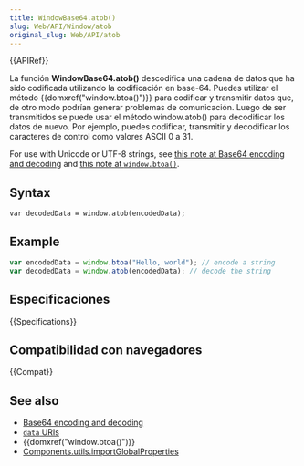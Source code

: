 ```yaml
---
title: WindowBase64.atob()
slug: Web/API/Window/atob
original_slug: Web/API/atob
---
```


{{APIRef}}

La función **WindowBase64.atob()** descodifica una cadena de datos que ha sido codificada utilizando la codificación en base-64. Puedes utilizar el método {{domxref("window.btoa()")}} para codificar y transmitir datos que, de otro modo podrían generar problemas de comunicación. Luego de ser transmitidos se puede usar el método window\.atob() para decodificar los datos de nuevo. Por ejemplo, puedes codificar, transmitir y decodificar los caracteres de control como valores ASCII 0 a 31.

For use with Unicode or UTF-8 strings, see [this note at Base64 encoding and decoding](/es/docs/Web/JavaScript/Base64_encoding_and_decoding#The_.22Unicode_Problem.22) and [this note at `window.btoa()`](/es/docs/Web/API/window.btoa#Unicode_Strings).

## Syntax

```
var decodedData = window.atob(encodedData);
```

## Example

```js
var encodedData = window.btoa("Hello, world"); // encode a string
var decodedData = window.atob(encodedData); // decode the string
```

## Especificaciones

{{Specifications}}

## Compatibilidad con navegadores

{{Compat}}

## See also

- [Base64 encoding and decoding](/es/docs/Web/API/WindowBase64/Base64_encoding_and_decoding)
- [`data` URIs](/es/docs/data_URIs)
- {{domxref("window.btoa()")}}
- [Components.utils.importGlobalProperties](/es/docs/Components.utils.importGlobalProperties)
